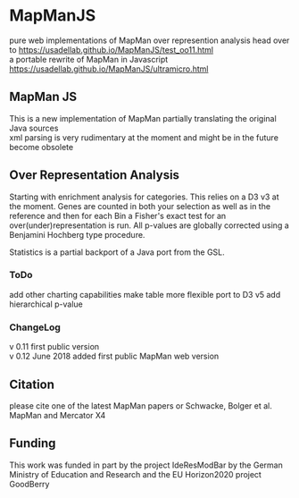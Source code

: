 
# MapManJS
pure web implementations of MapMan
over represention analysis
head over to https://usadellab.github.io/MapManJS/test_oo11.html  
a portable rewrite of MapMan in Javascript https://usadellab.github.io/MapManJS/ultramicro.html

## MapMan JS
This is a new implementation of MapMan partially translating the original Java sources  
xml parsing is very rudimentary at the moment and might be in the future become obsolete

## Over Representation Analysis
Starting with enrichment analysis for categories.
This relies on a D3 v3 at the moment.
Genes are counted in both your selection as well as in the reference and then for each Bin a Fisher's exact test for an over(under)representation is run. All p-values are globally corrected using a Benjamini Hochberg type procedure.

Statistics is a partial backport of a Java port from the GSL. 



### ToDo
add other charting capabilities
make table more flexible
port to D3 v5
add hierarchical p-value




### ChangeLog
v 0.11 first public version  
v 0.12 June 2018 added first public MapMan web version 

## Citation
please cite one of the latest MapMan papers or Schwacke, Bolger et al. MapMan and Mercator X4

## Funding
This work was funded in part by the project IdeResModBar by the German Ministry of Education and Research and the EU Horizon2020 project GoodBerry
